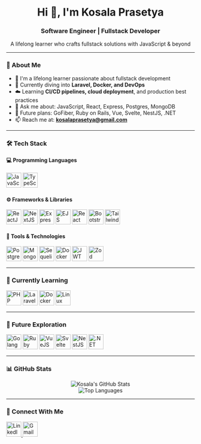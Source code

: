 <h1 align="center">Hi 👋, I'm Kosala Prasetya</h1>
<h3 align="center">Software Engineer | Fullstack Developer</h3>
<p align="center">A lifelong learner who crafts fullstack solutions with JavaScript & beyond</p>

---

### 🧠 About Me

- 🧩 I'm a lifelong learner passionate about fullstack development
- 🔭 Currently diving into **Laravel, Docker, and DevOps**
- ☁️ Learning **CI/CD pipelines, cloud deployment**, and production best practices
- 💬 Ask me about: JavaScript, React, Express, Postgres, MongoDB
- 🚀 Future plans: GoFiber, Ruby on Rails, Vue, Svelte, NestJS, .NET
- 📫 Reach me at: **kosalaprasetya@gmail.com**

---

### 🛠️ Tech Stack

#### 💻 Programming Languages

<p align="left">
  <img src="https://cdn.jsdelivr.net/gh/devicons/devicon/icons/javascript/javascript-original.svg" alt="JavaScript" width="40" />
  <img src="https://cdn.jsdelivr.net/gh/devicons/devicon/icons/typescript/typescript-original.svg" alt="TypeScript" width="40" />
</p>

#### ⚙️ Frameworks & Libraries

<p align="left">
  <img src="https://cdn.jsdelivr.net/gh/devicons/devicon/icons/react/react-original.svg" alt="ReactJS" width="40" />
  <img src="https://cdn.jsdelivr.net/gh/devicons/devicon/icons/nextjs/nextjs-original.svg" alt="NextJS" width="40" />
  <img src="https://cdn.jsdelivr.net/gh/devicons/devicon/icons/express/express-original.svg" alt="ExpressJS" width="40" />
  <img src="https://cdn.jsdelivr.net/gh/devicons/devicon/icons/ejs/ejs-original.svg" alt="EJS" width="40" />
  <img src="https://cdn.jsdelivr.net/gh/devicons/devicon/icons/reactnative/reactnative-original.svg" alt="React Native" width="40" />
  <img src="https://cdn.jsdelivr.net/gh/devicons/devicon/icons/bootstrap/bootstrap-original.svg" alt="Bootstrap" width="40" />
  <img src="https://www.vectorlogo.zone/logos/tailwindcss/tailwindcss-icon.svg" alt="Tailwind CSS" width="40" />
</p>

#### 🧰 Tools & Technologies

<p align="left">
  <img src="https://cdn.jsdelivr.net/gh/devicons/devicon/icons/postgresql/postgresql-original.svg" alt="PostgreSQL" width="40" />
  <img src="https://cdn.jsdelivr.net/gh/devicons/devicon/icons/mongodb/mongodb-original.svg" alt="MongoDB" width="40" />
  <img src="https://cdn.jsdelivr.net/gh/devicons/devicon/icons/sequelize/sequelize-original.svg" alt="Sequelize" width="40" />
  <img src="https://cdn.jsdelivr.net/gh/devicons/devicon/icons/docker/docker-original.svg" alt="Docker" width="40" />
  <img src="https://jwt.io/img/pic_logo.svg" alt="JWT" width="40" />
  <img src="https://avatars.githubusercontent.com/u/67643727?s=200&v=4" alt="Zod" width="40" />
</p>

---

### 🌱 Currently Learning

<p align="left">
  <img src="https://cdn.jsdelivr.net/gh/devicons/devicon/icons/php/php-original.svg" alt="PHP" width="40" />
  <img src="https://cdn.jsdelivr.net/gh/devicons/devicon@latest/icons/laravel/laravel-original.svg" alt="Laravel" width="40" />
  <img src="https://cdn.jsdelivr.net/gh/devicons/devicon@latest/icons/docker/docker-original.svg" alt="Docker" width="40" />
  <img src="https://cdn.jsdelivr.net/gh/devicons/devicon/icons/linux/linux-original.svg" alt="Linux" width="40" />
</p>

---

### 🧭 Future Exploration

<p align="left">
  <img src="https://cdn.jsdelivr.net/gh/devicons/devicon/icons/go/go-original.svg" alt="Golang" width="40" />
  <img src="https://cdn.jsdelivr.net/gh/devicons/devicon/icons/ruby/ruby-original.svg" alt="Ruby on Rails" width="40" />
  <img src="https://cdn.jsdelivr.net/gh/devicons/devicon/icons/vuejs/vuejs-original.svg" alt="VueJS" width="40" />
  <img src="https://cdn.jsdelivr.net/gh/devicons/devicon/icons/svelte/svelte-original.svg" alt="Svelte" width="40" />
  <img src="https://cdn.jsdelivr.net/gh/devicons/devicon@latest/icons/nestjs/nestjs-original.svg" alt="NestJS" width="40" />
  <img src="https://cdn.jsdelivr.net/gh/devicons/devicon/icons/dot-net/dot-net-original.svg" alt=".NET" width="40" />
</p>

---

### 📊 GitHub Stats

<p align="center">
  <img src="https://github-readme-stats.vercel.app/api?username=kosalaprasetya&show_icons=true&theme=radical" alt="Kosala's GitHub Stats" />
  <br/>
  <img src="https://github-readme-stats.vercel.app/api/top-langs/?username=kosalaprasetya&layout=compact&theme=radical" alt="Top Languages" />
</p>

---

### 🔗 Connect With Me

<p align="left">
  <a href="https://www.linkedin.com/in/kosala-prasetya/" target="_blank" title="LinkedIn">
    <img src="https://cdn.jsdelivr.net/gh/devicons/devicon/icons/linkedin/linkedin-original.svg" width="40" alt="LinkedIn"/>
  </a>
  <a href="mailto:kosalaprasetya@gmail.com" target="_blank" title="Email">
    <img src="https://cdn.jsdelivr.net/gh/devicons/devicon/icons/google/google-original.svg" width="40" alt="Gmail"
